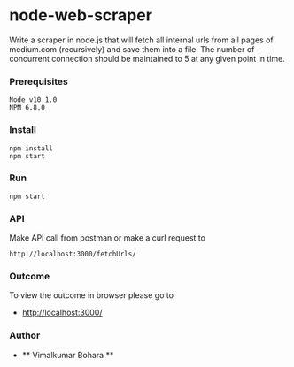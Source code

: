 # node-web-scraper
Write a scraper in node.js that will fetch all internal urls from all pages of medium.com (recursively) and save them into a file. The number of concurrent connection should be maintained to 5 at any given point in time.

### Prerequisites
```
Node v10.1.0
NPM 6.8.0
```

### Install
```
npm install
npm start
```

### Run
```
npm start
```

### API
Make API call from postman or make a curl request to
```
http://localhost:3000/fetchUrls/
```

### Outcome
To view the outcome in browser please go to
* [http://localhost:3000/](http://localhost:3000/)

### Author
* ** Vimalkumar Bohara **